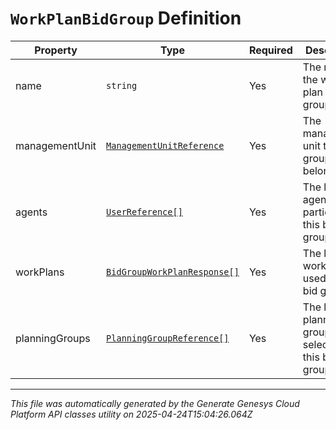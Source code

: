 # `WorkPlanBidGroup` Definition

| Property | Type | Required | Description |
|----------|------|----------|-------------|
| name | `string` | Yes | The name of the work plan bid group |
| managementUnit | [`ManagementUnitReference`](managementunitreference-definition.md) | Yes | The management unit this bid group belongs to |
| agents | [`UserReference[]`](userreference-definition.md) | Yes | The list of agents who participate in this bid group |
| workPlans | [`BidGroupWorkPlanResponse[]`](bidgroupworkplanresponse-definition.md) | Yes | The list of work plans used in this bid group |
| planningGroups | [`PlanningGroupReference[]`](planninggroupreference-definition.md) | Yes | The list of planning groups selected in this bid group |

---

*This file was automatically generated by the Generate Genesys Cloud Platform API classes utility on 2025-04-24T15:04:26.064Z*
